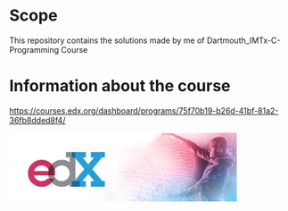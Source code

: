 # Scope

This repository contains the solutions made by me of Dartmouth_IMTx-C-Programming Course


# Information about the course

https://courses.edx.org/dashboard/programs/75f70b19-b26d-41bf-81a2-36fb8dded8f4/


![picture](download.jfif)
